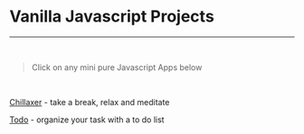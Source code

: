 # Vanilla Javascript Projects
------------------

&nbsp;
> Click on any mini pure Javascript Apps below

<p>&nbsp;</p>
<a href="https://sosana.github.io/vanillaJavaScript/chillaxer/" target="_blank">Chillaxer</a>  - take a break, relax and meditate 

<a href="https://sosana.github.io/vanillaJavaScript/toDo/" target="_blank">Todo</a>  - organize your task with a to do list


